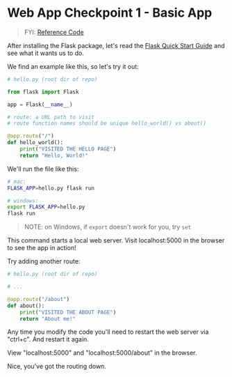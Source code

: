 
# Web App Checkpoint 1 - Basic App

> FYI: [Reference Code](https://github.com/s2t2/daily-briefings-py/pull/1/commits/468fe9d1c75bb8216e125b00e04bbb89d3545746)

After installing the Flask package, let's read the [Flask Quick Start Guide](https://flask.palletsprojects.com/en/1.1.x/quickstart/) and see what it wants us to do.

We find an example like this, so let's try it out:

```py
# hello.py (root dir of repo)

from flask import Flask

app = Flask(__name__)

# route: a URL path to visit
# route function names should be unique hello_world() vs about()

@app.route("/")
def hello_world():
    print("VISITED THE HELLO PAGE")
    return "Hello, World!"
```

We'll run the file like this:

```sh
# mac:
FLASK_APP=hello.py flask run

# windows:
export FLASK_APP=hello.py 
flask run
```

> NOTE: on Windows, if `export` doesn't work for you, try `set`

This command starts a local web server. Visit localhost:5000 in the browser to see the app in action!

Try adding another route:

```py
# hello.py (root dir of repo)

# ...

@app.route("/about")
def about():
    print("VISITED THE ABOUT PAGE")
    return "About me!"
```

Any time you modify the code you'll need to restart the web server via "ctrl+c". And restart it again.

View "localhost:5000" and "localhost:5000/about" in the browser.

Nice, you've got the routing down.
